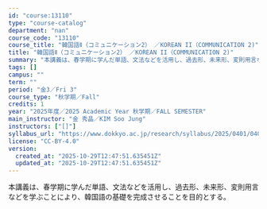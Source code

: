 ```yaml
---
id: "course:13110"
type: "course-catalog"
department: "nan"
course_code: "13110"
course_title: "韓国語Ⅱ（コミュニケーション2） ／KOREAN II（COMMUNICATION 2)"
title: "韓国語Ⅱ（コミュニケーション2） ／KOREAN II（COMMUNICATION 2)"
summary: "本講義は、春学期に学んだ単語、文法などを活用し、過去形、未来形、変則用言などを学ぶことにより、韓国語の基礎を完成させることを目的とする。"
tags: []
campus: ""
term: ""
period: "金3／Fri 3"
course_type: "秋学期／Fall"
credits: 1
year: "2025年度／2025 Academic Year 秋学期／FALL SEMESTER"
main_instructor: "金 秀晶／KIM Soo Jung"
instructors: ["[]"]
syllabus_url: "https://www.dokkyo.ac.jp/research/syllabus/2025/0401/0401_13110_ja_JP.html"
license: "CC-BY-4.0"
version:
  created_at: "2025-10-29T12:47:51.635451Z"
  updated_at: "2025-10-29T12:47:51.635451Z"
---
```

本講義は、春学期に学んだ単語、文法などを活用し、過去形、未来形、変則用言などを学ぶことにより、韓国語の基礎を完成させることを目的とする。
